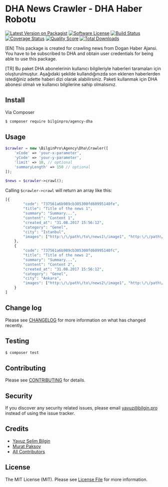 # DHA News Crawler - DHA Haber Robotu

[![Latest Version on Packagist][ico-version]][link-packagist]
[![Software License][ico-license]](LICENSE.md)
[![Build Status][ico-travis]][link-travis]
[![Coverage Status][ico-scrutinizer]][link-scrutinizer]
[![Quality Score][ico-code-quality]][link-code-quality]
[![Total Downloads][ico-downloads]][link-downloads]

[EN] This package is created for crawling news from Dogan Haber Ajansi. You have to be subscribed to DHA and obtain user credentials for being able to use this package.

[TR] Bu paket DHA abonelerinin kullanıcı bilgileriyle haberleri taramaları için oluşturulmuştur. Aşağıdaki şekilde kullandığınızda son eklenen haberlerden istediğiniz adette haberi dizi olarak alabilirsiniz. Paketi kullanmak için DHA abonesi olmalı ve kullanıcı bilgilerine sahip olmalısınız.





## Install

Via Composer

``` bash
$ composer require bilginpro/agency-dha
```

## Usage

``` php
$crawler = new \BilginPro\Agency\Dha\Crawler([
    'xCode' => 'your-x-parameter',
    'yCode' => 'your-y-parameter',
    'limit' => 10, // optional
    'summaryLength' => 150 // optional
]);

$news = $crawler->crawl();
```
Calling `$crawler->crawl` will return an array like this:

```php
[{
		"code": "737561a6b989cb305300fd60995140fe",
		"title": "Title of the news 1",
		"summary": "Summary...",
		"content": "Content 1",
		"created_at": "31.08.2017 15:56:12",
		"category": "Genel",
		"city": "Istanbul",
		"images": ["http:\/\/path\/to\/news1\/image1", "http:\/\/path\/to\/news1\/image2"]
	},
	{
		"code": "737561a6b989cb305300fd60995140fc",
		"title": "Title of the news 2",
		"summary": "Summary...",
		"content": "Content 2",
		"created_at": "31.08.2017 15:56:12",
		"category": "Genel",
		"city": "Ankara",
		"images": ["http:\/\/path\/to\/news2\/image1", "http:\/\/path\/to\/news2\/image2"]
	}
]
```
## Change log

Please see [CHANGELOG](CHANGELOG.md) for more information on what has changed recently.

## Testing

``` bash
$ composer test
```

## Contributing

Please see [CONTRIBUTING](CONTRIBUTING.md) for details.

## Security

If you discover any security related issues, please email yavuz@bilgin.pro instead of using the issue tracker.

## Credits

- [Yavuz Selim Bilgin][link-ysb]
- [Murat Paksoy][link-mp]
- [All Contributors][link-contributors]

## License

The MIT License (MIT). Please see [License File](LICENSE.md) for more information.

[ico-version]: https://img.shields.io/packagist/v/bilginpro/agency-dha.svg?style=flat-square
[ico-license]: https://img.shields.io/badge/license-MIT-brightgreen.svg?style=flat-square
[ico-travis]: https://img.shields.io/travis/bilginpro/agency-dha/master.svg?style=flat-square
[ico-scrutinizer]: https://img.shields.io/scrutinizer/coverage/g/bilginpro/agency-dha.svg?style=flat-square
[ico-code-quality]: https://img.shields.io/scrutinizer/g/bilginpro/agency-dha.svg?style=flat-square
[ico-downloads]: https://img.shields.io/packagist/dt/bilginpro/agency-dha.svg?style=flat-square

[link-packagist]: https://packagist.org/packages/bilginpro/agency-dha
[link-travis]: https://travis-ci.org/bilginpro/agency-dha
[link-scrutinizer]: https://scrutinizer-ci.com/g/bilginpro/agency-dha/code-structure
[link-code-quality]: https://scrutinizer-ci.com/g/bilginpro/agency-dha
[link-downloads]: https://packagist.org/packages/bilginpro/agency-dha
[link-ysb]: https://github.com/ysb
[link-mp]: https://github.com/slavesoul
[link-contributors]: ../../contributors
